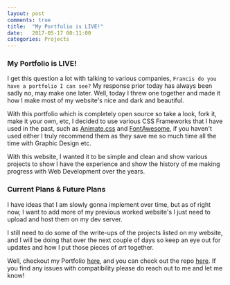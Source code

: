 ```yaml
---
layout: post
comments: true
title:  "My Portfolio is LIVE!"
date:   2017-05-17 00:11:00
categories: Projects
---
```


### My Portfolio is LIVE! 

I get this question a lot with talking to various companies, `Francis do you have a portfolio I can see?` My response prior today has always been sadly no, may make one later. Well, today I threw one together and made it how I make most of my website's nice and dark and beautiful. 

With this portfolio which is completely open source so take a look, fork it, make it your own, etc, I decided to use various CSS Frameworks that I have used in the past, such as [Animate.css](https://daneden.github.io/animate.css/) and [FontAwesome](https://fontawesome.io), if you haven't used either I truly recommend them as they save me so much time all the time with Graphic Design etc. 

With this website, I wanted it to be simple and clean and show various projects to show I have the experience and show the history of me making progress with Web Development over the years. 

### Current Plans & Future Plans 

I have ideas that I am slowly gonna implement over time, but as of right now, I want to add more of my previous worked website's I just need to upload and host them on my dev server. 

I still need to do some of the write-ups of the projects listed on my website, and I will be doing that over the next couple of days so keep an eye out for updates and how I put those pieces of *art* together.


Well, checkout my Portfolio [here](https://Portfolio.FrancisPBaker.com), and you can check out the repo [here](http://github.com/Baker/Portfolio.FrancisPBaker.com). If you find any issues with compatibility please do reach out to me and let me know! 

